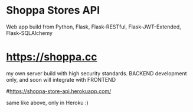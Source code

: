 # Shoppa Stores API 

Web app build from Python, Flask, Flask-RESTful,
Flask-JWT-Extended, Flask-SQLAlchemy



# https://shoppa.cc

my own server build with high security standards.
BACKEND development only, 
and soon will integrate with FRONTEND



#https://shoppa-store-api.herokuapp.com/

same like above, only in Heroku :)

